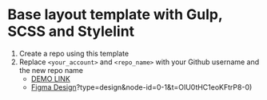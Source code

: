 # Base layout template with Gulp, SCSS and Stylelint
1. Create a repo using this template
1. Replace `<your_account>` and `<repo_name>` with your Github username and the new repo name
    - [DEMO LINK](https://vovaAlieksieiev.github.io/Air-lending/)
    - [Figma Design](https://www.figma.com/file/7qwsWggv9BAxMi2VPhBuPr/Air-(formerly-Dia))?type=design&node-id=0-1&t=OIU0tHC1eoKFtrP8-0)
